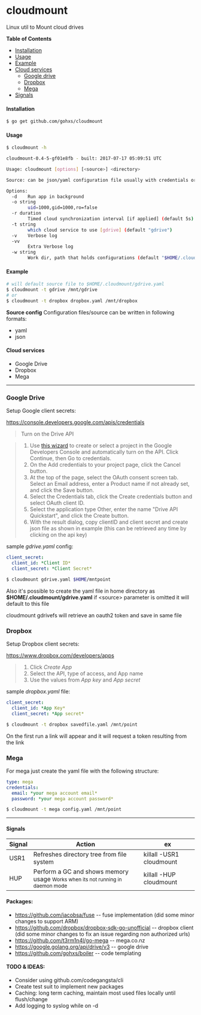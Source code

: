 cloudmount
=====================
Linux util to Mount cloud drives

**Table of Contents**

- [Installation](#installation)
- [Usage](#usage)
- [Example](#example)
- [Cloud services](#cloud-services)
  - [Google drive](#google-drive)
  - [Dropbox](#dropbox)
  - [Mega](#mega)
- [Signals](#signals)

<a name="installation"></a>
#### Installation
```bash
$ go get github.com/gohxs/cloudmount
```

<a name="usage"></a>
#### Usage
```bash
$ cloudmount -h

cloudmount-0.4-5-gf01e8fb - built: 2017-07-17 05:09:51 UTC

Usage: cloudmount [options] [<source>] <directory>

Source: can be json/yaml configuration file usually with credentials or cloud specific configuration

Options:
  -d	Run app in background
  -o string
    	uid=1000,gid=1000,ro=false
  -r duration
    	Timed cloud synchronization interval [if applied] (default 5s)
  -t string
    	which cloud service to use [gdrive] (default "gdrive")
  -v	Verbose log
  -vv
    	Extra Verbose log
  -w string
    	Work dir, path that holds configurations (default "$HOME/.cloudmount")

```
<a name="example"></a>
#### Example
```bash
# will default source file to $HOME/.cloudmount/gdrive.yaml
$ cloudmount -t gdrive /mnt/gdrive
# or 
$ cloudmount -t dropbox dropbox.yaml /mnt/dropbox
```

**Source config**
Configuration files/source can be written in following formats:   
* yaml
* json

<a name="cloud-services"></a>
#### Cloud services
* Google Drive
* Dropbox
* Mega

--------------

<a name="google-drive"></a>
### Google Drive

Setup Google client secrets:

https://console.developers.google.com/apis/credentials

>	Turn on the Drive API

>	1. Use [this wizard](https://console.developers.google.com/start/api?id=drive) to create or select a project in the Google Developers Console and automatically turn on the API. Click Continue, then Go to credentials.
>	2. On the Add credentials to your project page, click the Cancel button.
>	3. At the top of the page, select the OAuth consent screen tab. Select an Email address, enter a Product name if not already set, and click the Save button.
>	4. Select the Credentials tab, click the Create credentials button and select OAuth client ID.
>	5. Select the application type Other, enter the name "Drive API Quickstart", and click the Create button.
>	6. With the result dialog, copy clientID and client secret and create json file as shown in example (this can be retrieved any time by clicking on the api key)

sample _gdrive.yaml_ config:    
```yaml
client_secret:
  client_id: *Client ID*
  client_secret: *Client Secret*
```
```bash
$ cloudmount gdrive.yaml $HOME/mntpoint
```

Also it's possible to create the yaml file in home directory as 
__$HOME/.cloudmount/gdrive.yaml__
if &lt;source&gt; parameter is omitted it will default to this file

cloudmount gdrivefs will retrieve an oauth2 token and save in same file


<a name="dropbox"></a>
### Dropbox

Setup Dropbox client secrets:

https://www.dropbox.com/developers/apps

> 1. Click _Create App_ 
> 2. Select the API, type of access, and App name 
> 3. Use the values from _App key_ and _App secret_

sample _dropbox.yaml_ file:
```yaml
client_secret:
  client_id: *App Key*
  client_secret: *App secret*

```

```bash
$ cloudmount -t dropbox savedfile.yaml /mnt/point
```

On the first run a link will appear and it will request a token resulting from the link
<a name="mega"></a>
### Mega

For mega just create the yaml file with the following structure:
```yaml
type: mega
credentials: 
  email: *your mega account email*
  password: *your mega account password*
```

```bash
$ cloudmount -t mega config.yaml /mnt/point
```

--------------------

#### Signals
Signal | Action                                                                                               | ex
-------|------------------------------------------------------------------------------------------------------|-----------------
USR1   | Refreshes directory tree from file system                                                            | killall -USR1 cloudmount
HUP    | Perform a GC and shows memory usage <small>Works when its not running in daemon mode</small>         | killall -HUP cloudmount



#### Packages:
 * https://github.com/jacobsa/fuse -- fuse implementation (did some minor changes to support ARM)
 * https://github.com/dropbox/dropbox-sdk-go-unofficial -- dropbox  client (did some minor changes to fix an issue regarding non authorized urls)
 * https://github.com/t3rm1n4l/go-mega -- mega.co.nz
 * https://google.golang.org/api/drive/v3 -- google drive
 * https://github.com/gohxs/boiler -- code templating


#### TODO & IDEAS:
* Consider using github.com/codegangsta/cli
* Create test suit to implement new packages
* Caching: long term caching, maintain most used files locally until flush/change
* Add logging to syslog while on -d


